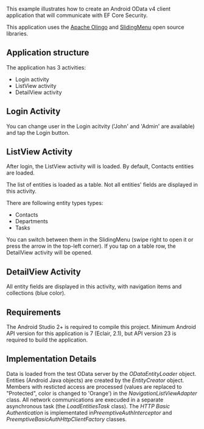 This example illustrates how to create an Android OData v4 client application that will communicate with EF Core Security.

This application uses the [Apache Olingo](https://olingo.apache.org/) and [SlidingMenu](https://github.com/jfeinstein10/SlidingMenu) open source libraries.

Application structure
--------------
The application has 3 activities:
* Login activity
* ListView activity
* DetailView activity


Login Activity
--------------
You can change user in the Login acitvity ('John' and 'Admin' are available) and tap the Login button.


ListView Activity
-----------------
After login, the ListView activity will is loaded.
By default, Contacts entities are loaded.

The list of entities is loaded as a table. Not all entities' fields are displayed in this activity.

There are following entity types types:
* Contacts
* Departments
* Tasks

You can switch between them in the SlidingMenu (swipe right to open it or press the arrow in the top-left corner).
If you tap on a table row, the DetailView activity will be opened.


DetailView Activity
-----------------
All entity fields are displayed in this activity, with navigation items and collections (blue color).

Requirements
------------
The Android Studio 2+ is required to compile this project. Minimum Android API version for this application is 7 (Eclair, 2.1), but API version 23 is required to build the application.

Implementation Details
--------------
Data is loaded from the test OData server by the *ODataEntityLoade*r object. Entities (Android Java objects) are created by the *EntityCreator* object. Members with resticted access are processed (values are replaced to "Protected", color is changed to 'Orange') in the *NavigationListViewAdapter* class. All network communications are execuded in a separate asynchronous task (the *LoadEntitiesTask* class). The *HTTP Basic Authentication* is implementated in*PreemptiveAuthInterceptor* and *PreemptiveBasicAuthHttpClientFactory* classes.
